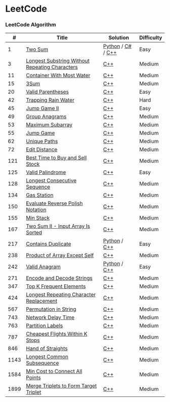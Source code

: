 LeetCode
========

### LeetCode Algorithm

| # | Title | Solution | Difficulty |
|---| ----- | -------- | ---------- |
|1|[Two Sum](https://leetcode.com/problems/two-sum/description/) | [Python](./Algorithms/Python3/ContainsDuplicate/ContainsDuplicate.py) / [C#](./Algorithms/C%23/1.TwoSum/two_sum.cs) / [C++](./Algorithms/C++/1.TwoSum/TwoSum.cpp)|Easy|
|3|[Longest Substring Without Repeating Characters](https://leetcode.com/problems/longest-substring-without-repeating-characters/description/) | [C++](./Algorithms/C++/3.LongestSubstringWithoutRepeatingCharacters/LongestSubstringWithoutRepeatingCharacters.cpp)|Medium|
|11|[Container With Most Water](https://leetcode.com/problems/container-with-most-water/description/) | [C++](./Algorithms/C++/11.ContainerWithMostWater/ContainerWithMostWater.cpp)|Medium|
|15|[3Sum](https://leetcode.com/problems/3sum/description/) | [C++](./Algorithms/C++/15.3Sum/3Sum.cpp)|Medium|
|20|[Valid Parentheses](https://leetcode.com/problems/valid-parentheses/description/) | [C++](./Algorithms/C++/20.ValidParentheses/ValidParentheses.cpp)|Easy|
|42|[Trapping Rain Water](https://leetcode.com/problems/trapping-rain-water/description/) | [C++](./Algorithms/C++/42.TrappingRainWater/TrappingRainWater.cpp)|Hard|
|45|[Jump Game II](https://leetcode.com/problems/jump-game-ii/description/) | [C++](./Algorithms/C++/45.JumpGameII/JumpGameII.cpp)|Easy|
|49|[Group Anagrams](https://leetcode.com/problems/group-anagrams/description/) | [C++](./Algorithms/C++/49.GroupAnagrams/GroupAnagrams.cpp)|Medium|
|53|[Maximum Subarray](https://leetcode.com/problems/maximum-subarray/description/) | [C++](./Algorithms/C++/53.MaximumSubarray/MaximumSubarray.cpp)|Medium|
|55|[Jump Game](https://leetcode.com/problems/jump-game/description/) | [C++](./Algorithms/C++/55.JumpGame/JumpGame.cpp)|Medium|
|62|[Unique Paths](https://leetcode.com/problems/unique-paths/description/) | [C++](./Algorithms/C++/62.UniquePaths/UniquePaths.cpp)|Medium|
|72|[Edit Distance](https://leetcode.com/problems/edit-distance/description/) | [C++](./Algorithms/C++/72.EditDistance/EditDistance.cpp)|Medium|
|121|[Best Time to Buy and Sell Stock](https://leetcode.com/problems/best-time-to-buy-and-sell-stock/description/) | [C++](./Algorithms/C++/121.BestTimetoBuyandSellStock/BestTimetoBuyandSellStock.cpp)|Medium|
|125|[Valid Palindrome](https://leetcode.com/problems/valid-palindrome/description/) | [C++](./Algorithms/C++/125.ValidPalindrome/ValidPalindrome.cpp)|Easy|
|128|[Longest Consecutive Sequence](https://leetcode.com/problems/longest-consecutive-sequence/description/) | [C++](./Algorithms/C++/128.LongestConsecutiveSequence/LongestConsecutiveSequence.cpp)|Medium|
|134|[Gas Station](https://leetcode.com/problems/gas-station/description/) | [C++](./Algorithms/C++/134.GasStation/GasStation.cpp)|Medium|
|150|[Evaluate Reverse Polish Notation](https://leetcode.com/problems/evaluate-reverse-polish-notation/description/) | [C++](./Algorithms/C++/150.EvaluateReversePolishNotation/EvaluateReversePolishNotation.cpp)|Medium|
|155|[Min Stack](https://leetcode.com/problems/min-stack/description/) | [C++](./Algorithms/C++/155.MinimumStack/MinimumStack.cpp)|Medium|
|167|[Two Sum II - Input Array Is Sorted](https://leetcode.com/problems/two-sum-ii-input-array-is-sorted/description/) | [C++](./Algorithms/C++/167.TwoIntegerSumII/TwoIntegerSumII.cpp)|Medium|
|217|[Contains Duplicate](https://leetcode.com/problems/contains-duplicate/description/) | [Python](./Algorithms/Python3/ContainsDuplicate/ContainsDuplicate.py) / [C++](./Algorithms/C++/217.ContainsDuplicate/ContainsDuplicate.cpp)|Easy|
|238|[Product of Array Except Self](https://leetcode.com/problems/product-of-array-except-self/description/) | [C++](./Algorithms/C++/238.ProductsOfArrayExceptSelf/ProductsOfArrayExceptSelf.cpp)|Medium|
|242|[Valid Anagram](https://leetcode.com/problems/valid-anagram/description/) | [Python](./Algorithms/Python3/ContainsDuplicate/ContainsDuplicate.py) / [C++](./Algorithms/C++/242.ValidAnagram/ValidAnagram.cpp)|Easy|
|271|[Encode and Decode Strings](https://leetcode.com/problems/encode-and-decode-strings/description/) | [C++](./Algorithms/C++/271.EncodeAndDecodeStrings/EncodeAndDecodeStrings.cpp)|Medium|
|347|[Top K Frequent Elements](https://leetcode.com/problems/top-k-frequent-elements/description/) | [C++](./Algorithms/C++/347.TopKFrequentElements/TopKFrequentElements.cpp)|Medium|
|424|[Longest Repeating Character Replacement](https://leetcode.com/problems/longest-repeating-character-replacement/description/) | [C++](./Algorithms/C++/424.LongestRepeatingCharacterReplacement/LongestRepeatingCharacterReplacement.cpp)|Medium|
|567|[Permutation in String](https://leetcode.com/problems/permutation-in-string/description/) | [C++](./Algorithms/C++/567.PermutationInString/PermutationInString.cpp)|Medium|
|743|[Network Delay Time](https://leetcode.com/problems/network-delay-time/description/) | [C++](./Algorithms/C++/743.NetworkDelayTime/NetworkDelayTime.cpp)|Medium|
|763|[Partition Labels](https://leetcode.com/problems/partition-labels/description/) | [C++](./Algorithms/C++/763.PartitionLabels/PartitionLabels.cpp)|Medium|
|787|[Cheapest Flights Within K Stops](https://leetcode.com/problems/cheapest-flights-within-k-stops/description/) | [C++](./Algorithms/C++/787.CheapestFlightsWithinKStops/CheapestFlightsWithinKStops.cpp)|Medium|
|846|[Hand of Straights](https://leetcode.com/problems/hand-of-straights/description/) | [C++](./Algorithms/C++/846.HandOfStraights/HandOfStraights.cpp)|Medium|
|1143|[Longest Common Subsequence](https://leetcode.com/problems/longest-common-subsequence/description/) | [C++](./Algorithms/C++/1143.LongestCommonSubsequence/LongestCommonSubsequence.cpp)|Medium|
|1584|[Min Cost to Connect All Points](https://leetcode.com/problems/network-delay-time/description/) | [C++](./Algorithms/C++/1584.MinCosttoConnectPoints/MinCosttoConnectPoints.cpp)|Medium|
|1899|[Merge Triplets to Form Target Triplet](https://leetcode.com/problems/merge-triplets-to-form-target-triplet/description/) | [C++](./Algorithms/C++/1584.MinCosttoConnectPoints/MinCosttoConnectPoints.cpp)|Medium|
